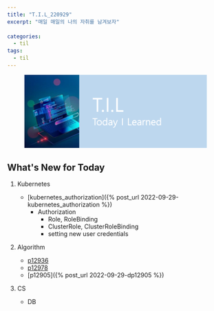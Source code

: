 ```yaml
---
title: "T.I.L_220929"
excerpt: "매일 매일의 나의 자취를 남겨보자"

categories:
  - til
tags:
  - til
---
```

<figure>
    <img src="/assets/images/til_image.png">
</figure>

## What's New for Today   
1. Kubernetes
    - [kubernetes_authorization]({% post_url 2022-09-29-kubernetes_authorization %})
        - Authorization
            - Role, RoleBinding
            - ClusterRole, ClusterRoleBinding
            - setting new user credentials
2. Algorithm
    - [p12936](https://school.programmers.co.kr/learn/courses/30/lessons/12936)
    - [p12978](https://school.programmers.co.kr/learn/courses/30/lessons/12978)
    - [p12905]({% post_url 2022-09-29-dp12905 %})
    
3. CS
    - DB





  




